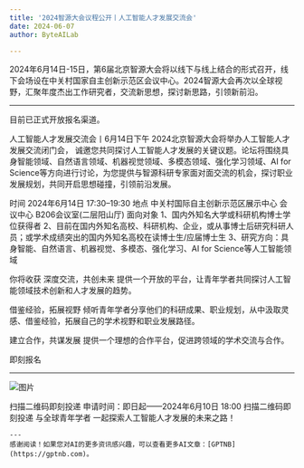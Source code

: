 ```yaml
---
title: '2024智源大会议程公开丨人工智能人才发展交流会'
date: 2024-06-07
author: ByteAILab

---
```


2024年6月14日-15日，第6届北京智源大会将以线下与线上结合的形式召开，线下会场设在中关村国家自主创新示范区会议中心。2024智源大会再次以全球视野，汇聚年度杰出工作研究者，交流新思想，探讨新思路，引领新前沿。

---
目前已正式开放报名渠道。

人工智能人才发展交流会丨6月14日下午
2024北京智源大会将举办人工智能人才发展交流闭门会， 诚邀您共同探讨人工智能人才发展的关键议题。论坛将围绕具身智能领域、自然语言领域、机器视觉领域、多模态领域、强化学习领域、AI for Science等方向进行讨论，为您提供与智源科研专家面对面交流的机会，探讨职业发展规划，共同开启思想碰撞，引领前沿发展。

时间
2024年6月14日 17:30–19:30
地点
中关村国际自主创新示范区展示中心
会议中心 B206会议室(二层阳山厅)
面向对象
1、国内外知名大学或科研机构博士学位获得者
2、目前在国内外知名高校、科研机构、企业，或从事博士后研究科研人员；或学术成绩突出的国内外知名高校在读博士生/应届博士生
3、研究方向：具身智能、自然语言、机器视觉、多模态、强化学习、AI for Science等人工智能领域

你将收获
深度交流，共创未来
提供一个开放的平台，让青年学者共同探讨人工智能领域技术创新和人才发展的趋势。

借鉴经验，拓展视野
倾听青年学者分享他们的科研成果、职业规划，从中汲取灵感、借鉴经验，拓展自己的学术视野和职业发展路径。

建立合作，共谋发展
提供一个理想的合作平台，促进跨领域的学术交流与合作。

即刻报名

---
![图片](https://mmbiz.qpic.cn/sz_mmbiz_jpg/Klm640VNyWYrVxsPmiax8fHVVO6wCicmjicqjS99s8AiacnAbBNvUnTGMNs4Miat7acgQAfmAvmLokjuB8o3ibHo7TLA/640?wx_fmt=jpeg)

扫描二维码即刻投递
申请时间：即日起——2024年6月10日 18:00
扫描二维码即刻投递
与全球青年学者
一起探索人工智能人才发展的未来之路！
```
---
感谢阅读！如果您对AI的更多资讯感兴趣，可以查看更多AI文章：[GPTNB](https://gptnb.com)。